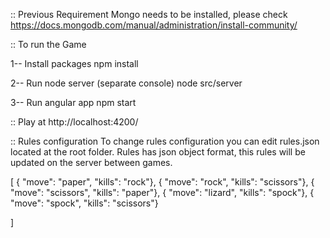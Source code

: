:: Previous Requirement
Mongo needs to be installed, please check 
https://docs.mongodb.com/manual/administration/install-community/

:: To run the Game

1-- Install packages
npm install

2-- Run node server (separate console)
node src/server

3-- Run angular app
npm start

:: Play at
http://localhost:4200/

:: Rules configuration
To change rules configuration you can edit rules.json located at the root folder.
Rules has json object format, this rules will be updated on the server between games.

[
    { "move": "paper", "kills": "rock"},
    { "move": "rock", "kills": "scissors"},
    { "move": "scissors", "kills": "paper"},
    { "move": "lizard", "kills": "spock"},
    { "move": "spock", "kills": "scissors"}

]
